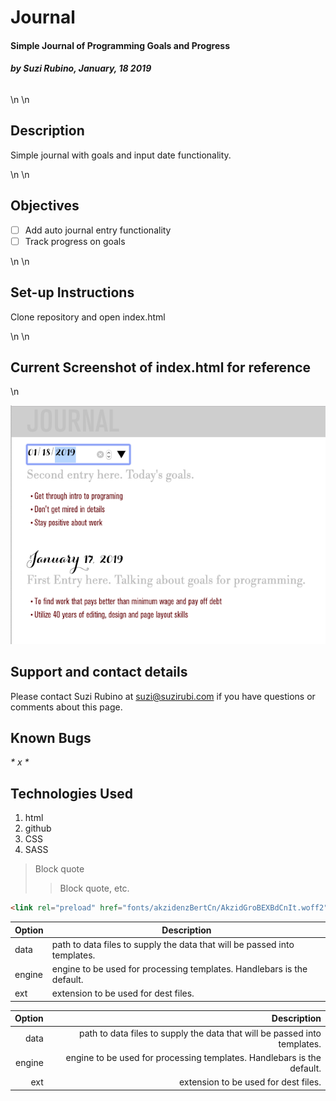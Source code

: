 # Journal
#### Simple Journal of Programming Goals and Progress
###### _**by Suzi Rubino, January, 18 2019**_

\n
\n

## Description

Simple journal with goals and input date functionality.

\n
\n

## Objectives

- [ ] Add auto journal entry functionality
- [ ] Track progress on goals

\n
\n

## Set-up Instructions

Clone repository and open index.html

\n
\n

## Current Screenshot of index.html for reference

\n

![alt text](https://raw.githubusercontent.com/rerun1/journal/master/img/journalScreenShot1-18-19.png)


## Support and contact details

Please contact Suzi Rubino at suzi@suzirubi.com if you have questions or comments about this page.

## Known Bugs

_* x *_


## Technologies Used

1. html
2. github
3. CSS
4. SASS


> Block quote
>> Block quote, etc.

```html
<link rel="preload" href="fonts/akzidenzBertCn/AkzidGroBEXBdCnIt.woff2" as="font" type="font/woff2" crossorigin="anonymous">
```

| Option | Description |
| ------ | ----------- |
| data   | path to data files to supply the data that will be passed into templates. |
| engine | engine to be used for processing templates. Handlebars is the default. |
| ext    | extension to be used for dest files. |


| Option | Description |
| ------:| -----------:|
| data   | path to data files to supply the data that will be passed into templates. |
| engine | engine to be used for processing templates. Handlebars is the default. |
| ext    | extension to be used for dest files. |
